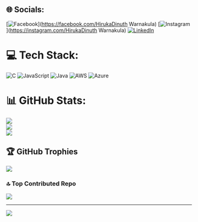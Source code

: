 
## 🌐 Socials:
[![Facebook](https://img.shields.io/badge/Facebook-%231877F2.svg?logo=Facebook&logoColor=white)](https://facebook.com/HirukaDinuth Warnakula) [![Instagram](https://img.shields.io/badge/Instagram-%23E4405F.svg?logo=Instagram&logoColor=white)](https://instagram.com/HirukaDinuth Warnakula) [![LinkedIn](https://img.shields.io/badge/LinkedIn-%230077B5.svg?logo=linkedin&logoColor=white)](https://linkedin.com/in/HirukaWarnakula) 

# 💻 Tech Stack:
![C](https://img.shields.io/badge/c-%2300599C.svg?style=for-the-badge&logo=c&logoColor=white) ![JavaScript](https://img.shields.io/badge/javascript-%23323330.svg?style=for-the-badge&logo=javascript&logoColor=%23F7DF1E) ![Java](https://img.shields.io/badge/java-%23ED8B00.svg?style=for-the-badge&logo=openjdk&logoColor=white) ![AWS](https://img.shields.io/badge/AWS-%23FF9900.svg?style=for-the-badge&logo=amazon-aws&logoColor=white) ![Azure](https://img.shields.io/badge/azure-%230072C6.svg?style=for-the-badge&logo=microsoftazure&logoColor=white)
# 📊 GitHub Stats:
![](https://github-readme-stats.vercel.app/api?username=HirukaWarnakula&theme=dark&hide_border=false&include_all_commits=false&count_private=false)<br/>
![](https://github-readme-streak-stats.herokuapp.com/?user=HirukaWarnakula&theme=dark&hide_border=false)<br/>
![](https://github-readme-stats.vercel.app/api/top-langs/?username=HirukaWarnakula&theme=dark&hide_border=false&include_all_commits=false&count_private=false&layout=compact)

## 🏆 GitHub Trophies
![](https://github-profile-trophy.vercel.app/?username=HirukaWarnakula&theme=radical&no-frame=false&no-bg=true&margin-w=4)

### 🔝 Top Contributed Repo
![](https://github-contributor-stats.vercel.app/api?username=HirukaWarnakula&limit=5&theme=dark&combine_all_yearly_contributions=true)

---
[![](https://visitcount.itsvg.in/api?id=HirukaWarnakula&icon=0&color=0)](https://visitcount.itsvg.in)

<!-- Proudly created with GPRM ( https://gprm.itsvg.in ) -->
